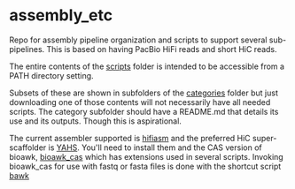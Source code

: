 # assembly_etc

Repo for assembly pipeline organization and scripts to support several sub-pipelines.
This is based on having PacBio HiFi reads and short HiC reads.

The entire contents of the [scripts](scripts) folder is intended to be accessible from a PATH directory setting.

Subsets of these are shown in subfolders of the [categories](categories) folder but just downloading one of those contents
will not necessarily have all needed scripts.
The category subfolder should have a README.md that details its use and its outputs. Though this is aspirational.

The current assembler supported is [hifiasm](https://github.com/chhylp123/hifiasm)
and the preferred HiC super-scaffolder is [YAHS](https://github.com/c-zhou/yahs).
You'll need to install them and the CAS version of bioawk,
[bioawk_cas](https://github.com/calacademy-research/bioawk.CAS) which has extensions used in several scripts.
Invoking bioawk_cas for use with fastq or fasta files is done with the shortcut script [bawk]()
